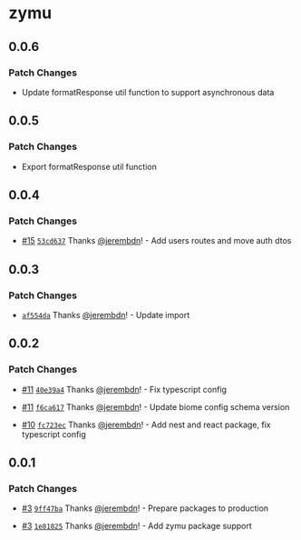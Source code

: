 # zymu

## 0.0.6

### Patch Changes

- Update formatResponse util function to support asynchronous data

## 0.0.5

### Patch Changes

- Export formatResponse util function

## 0.0.4

### Patch Changes

- [#15](https://github.com/zymuapp/root/pull/15) [`53cd637`](https://github.com/zymuapp/root/commit/53cd637a4f8826b6714f083be1a7109f187f2734) Thanks [@jerembdn](https://github.com/jerembdn)! - Add users routes and move auth dtos

## 0.0.3

### Patch Changes

- [`af554da`](https://github.com/zymuapp/root/commit/af554da64785b39c57d7888ef7d0b732cdeb57ab) Thanks [@jerembdn](https://github.com/jerembdn)! - Update import

## 0.0.2

### Patch Changes

- [#11](https://github.com/zymuapp/root/pull/11) [`40e39a4`](https://github.com/zymuapp/root/commit/40e39a40f0a6de54b0f33e111ca2ee421ae7a2cd) Thanks [@jerembdn](https://github.com/jerembdn)! - Fix typescript config

- [#11](https://github.com/zymuapp/root/pull/11) [`f6ca617`](https://github.com/zymuapp/root/commit/f6ca61738b504c05c5e303d3cd21be5e96b94f80) Thanks [@jerembdn](https://github.com/jerembdn)! - Update biome config schema version

- [#10](https://github.com/zymuapp/root/pull/10) [`fc723ec`](https://github.com/zymuapp/root/commit/fc723ec8ce1a56c36169b30954873dc8db6df4d3) Thanks [@jerembdn](https://github.com/jerembdn)! - Add nest and react package, fix typescript config

## 0.0.1

### Patch Changes

- [#3](https://github.com/zymuapp/root/pull/3) [`9ff47ba`](https://github.com/zymuapp/root/commit/9ff47ba3de9ef28cf1cc714da874f37a92b58b04) Thanks [@jerembdn](https://github.com/jerembdn)! - Prepare packages to production

- [#3](https://github.com/zymuapp/root/pull/3) [`1e81825`](https://github.com/zymuapp/root/commit/1e81825ece3f9b09805057f49cd77b7b3b7f5306) Thanks [@jerembdn](https://github.com/jerembdn)! - Add zymu package support
